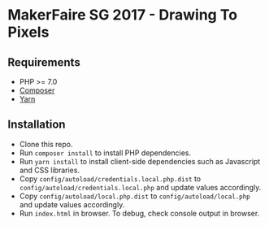 # MakerFaire SG 2017 - Drawing To Pixels

## Requirements
- PHP >= 7.0
- [Composer](https://getcomposer.org/)
- [Yarn](https://yarnpkg.com/)

## Installation
- Clone this repo.
- Run `composer install` to install PHP dependencies.
- Run `yarn install` to install client-side dependencies such as Javascript and CSS libraries.
- Copy `config/autoload/credentials.local.php.dist` to `config/autoload/credentials.local.php` and update values accordingly.
- Copy `config/autoload/local.php.dist` to `config/autoload/local.php` and update values accordingly.
- Run `index.html` in browser. To debug, check console output in browser.
